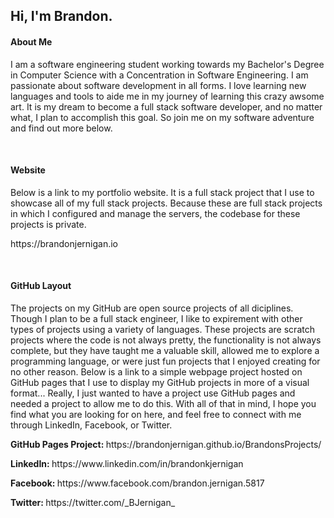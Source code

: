 <h2>Hi, I'm Brandon.</h2>
<h4>About Me</h4>
<p>I am a software engineering student working towards my Bachelor's Degree in Computer Science with a Concentration in Software Engineering. I am passionate about software development in all forms. I love learning new languages and tools to aide me in my journey of learning this crazy awsome art. It is my dream to become a full stack software developer, and no matter what, I plan to accomplish this goal. So join me on my software adventure and find out more below.</p>
<br />
<h4>Website</h4>
<p>Below is a link to my portfolio website. It is a full stack project that I use to showcase all of my full stack projects. Because these are full stack projects in which I configured and manage the servers, the codebase for these projects is private.
<p>https://brandonjernigan.io</p>
<br />
<h4>GitHub Layout</h4>
<p>The projects on my GitHub are open source projects of all diciplines. Though I plan to be a full stack engineer, I like to expirement with other types of projects using a variety of languages. These projects are scratch projects where the code is not always pretty, the functionality is not always complete, but they have taught me a valuable skill, allowed me to explore a programming language, or were just fun projects that I enjoyed creating for no other reason. Below is a link to a simple webpage project hosted on GitHub pages that I use to display my GitHub projects in more of a visual format... Really, I just wanted to have a project use GitHub pages and needed a project to allow me to do this. With all of that in mind, I hope you find what you are looking for on here, and feel free to connect with me through LinkedIn, Facebook, or Twitter.</p>
<p><span><strong>GitHub Pages Project: </strong></span>https://brandonjernigan.github.io/BrandonsProjects/</p>

<p><span><strong>LinkedIn: </strong></span>https://www.linkedin.com/in/brandonkjernigan</p>
<p><span><strong>Facebook: </strong></span>https://www.facebook.com/brandon.jernigan.5817</p>
<p><span><strong>Twitter: </strong></span>https://twitter.com/_BJernigan_</p>
